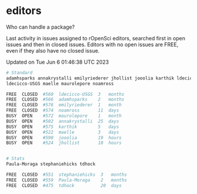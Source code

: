 # editors

Who can handle a package?

Last activity in issues assigned to rOpenSci editors, searched first in open
issues and then in closed issues. Editors with no open issues are FREE, even if
they also have no closed issue.


Updated on Tue Jun 6 01:46:38 UTC 2023

```bash
# Standard
adamhsparks annakrystalli emilyriederer jhollist jooolia karthik ldecicco
ldecicco-USGS maelle maurolepore noamross

FREE  CLOSED  #560  ldecicco-USGS  3   months
FREE  CLOSED  #566  adamhsparks    2   months
FREE  CLOSED  #576  emilyriederer  1   month
FREE  CLOSED  #574  noamross       11  days
BUSY  OPEN    #572  maurolepore    1   month
BUSY  OPEN    #502  annakrystalli  25  days
BUSY  OPEN    #575  karthik        5   days
BUSY  OPEN    #522  maelle         3   days
BUSY  OPEN    #590  jooolia        19  hours
BUSY  OPEN    #524  jhollist       10  hours


# Stats
Paula-Moraga stephaniehicks tdhock

FREE  CLOSED  #551  stephaniehicks  3   months
FREE  CLOSED  #559  Paula-Moraga    2   months
FREE  CLOSED  #475  tdhock          20  days
```
